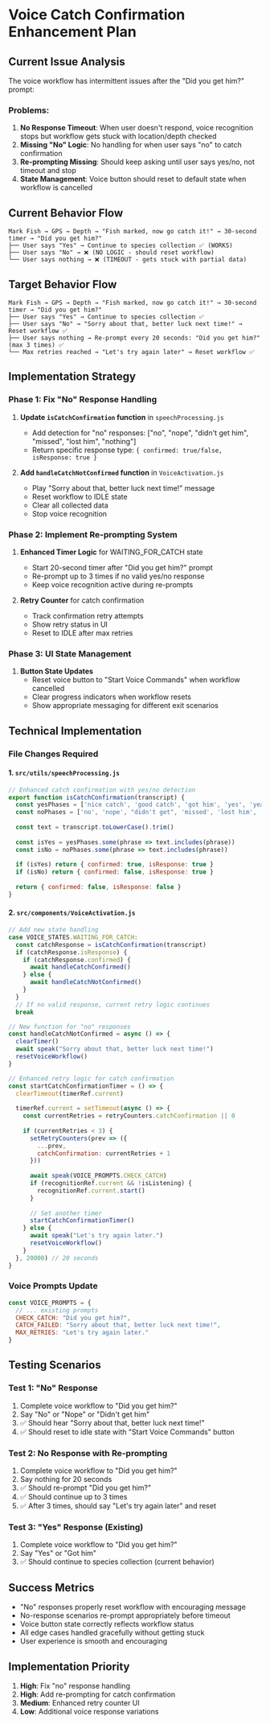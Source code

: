 # Voice Catch Confirmation Enhancement Plan

## Current Issue Analysis
The voice workflow has intermittent issues after the "Did you get him?" prompt:

### Problems:
1. **No Response Timeout**: When user doesn't respond, voice recognition stops but workflow gets stuck with location/depth checked
2. **Missing "No" Logic**: No handling for when user says "no" to catch confirmation
3. **Re-prompting Missing**: Should keep asking until user says yes/no, not timeout and stop
4. **State Management**: Voice button should reset to default state when workflow is cancelled

## Current Behavior Flow
```
Mark Fish → GPS → Depth → "Fish marked, now go catch it!" → 30-second timer → "Did you get him?"
├── User says "Yes" → Continue to species collection ✅ (WORKS)
├── User says "No" → ❌ (NO LOGIC - should reset workflow)
└── User says nothing → ❌ (TIMEOUT - gets stuck with partial data)
```

## Target Behavior Flow
```
Mark Fish → GPS → Depth → "Fish marked, now go catch it!" → 30-second timer → "Did you get him?"
├── User says "Yes" → Continue to species collection ✅
├── User says "No" → "Sorry about that, better luck next time!" → Reset workflow ✅
├── User says nothing → Re-prompt every 20 seconds: "Did you get him?" (max 3 times) ✅
└── Max retries reached → "Let's try again later" → Reset workflow ✅
```

## Implementation Strategy

### Phase 1: Fix "No" Response Handling
1. **Update `isCatchConfirmation` function** in `speechProcessing.js`
   - Add detection for "no" responses: ["no", "nope", "didn't get him", "missed", "lost him", "nothing"]
   - Return specific response type: `{ confirmed: true/false, isResponse: true }`

2. **Add `handleCatchNotConfirmed` function** in `VoiceActivation.js`
   - Play "Sorry about that, better luck next time!" message
   - Reset workflow to IDLE state
   - Clear all collected data
   - Stop voice recognition

### Phase 2: Implement Re-prompting System
1. **Enhanced Timer Logic** for WAITING_FOR_CATCH state
   - Start 20-second timer after "Did you get him?" prompt
   - Re-prompt up to 3 times if no valid yes/no response
   - Keep voice recognition active during re-prompts

2. **Retry Counter** for catch confirmation
   - Track confirmation retry attempts
   - Show retry status in UI
   - Reset to IDLE after max retries

### Phase 3: UI State Management
1. **Button State Updates**
   - Reset voice button to "Start Voice Commands" when workflow cancelled
   - Clear progress indicators when workflow resets
   - Show appropriate messaging for different exit scenarios

## Technical Implementation

### File Changes Required

#### 1. `src/utils/speechProcessing.js`
```javascript
// Enhanced catch confirmation with yes/no detection
export function isCatchConfirmation(transcript) {
  const yesPhases = ['nice catch', 'good catch', 'got him', 'yes', 'yeah', 'yep']
  const noPhases = ['no', 'nope', "didn't get", 'missed', 'lost him', 'nothing']
  
  const text = transcript.toLowerCase().trim()
  
  const isYes = yesPhases.some(phrase => text.includes(phrase))
  const isNo = noPhases.some(phrase => text.includes(phrase))
  
  if (isYes) return { confirmed: true, isResponse: true }
  if (isNo) return { confirmed: false, isResponse: true }
  
  return { confirmed: false, isResponse: false }
}
```

#### 2. `src/components/VoiceActivation.js`
```javascript
// Add new state handling
case VOICE_STATES.WAITING_FOR_CATCH:
  const catchResponse = isCatchConfirmation(transcript)
  if (catchResponse.isResponse) {
    if (catchResponse.confirmed) {
      await handleCatchConfirmed()
    } else {
      await handleCatchNotConfirmed()
    }
  }
  // If no valid response, current retry logic continues
  break

// New function for "no" responses
const handleCatchNotConfirmed = async () => {
  clearTimer()
  await speak("Sorry about that, better luck next time!")
  resetVoiceWorkflow()
}

// Enhanced retry logic for catch confirmation
const startCatchConfirmationTimer = () => {
  clearTimeout(timerRef.current)
  
  timerRef.current = setTimeout(async () => {
    const currentRetries = retryCounters.catchConfirmation || 0
    
    if (currentRetries < 3) {
      setRetryCounters(prev => ({
        ...prev,
        catchConfirmation: currentRetries + 1
      }))
      
      await speak(VOICE_PROMPTS.CHECK_CATCH)
      if (recognitionRef.current && !isListening) {
        recognitionRef.current.start()
      }
      
      // Set another timer
      startCatchConfirmationTimer()
    } else {
      await speak("Let's try again later.")
      resetVoiceWorkflow()
    }
  }, 20000) // 20 seconds
}
```

### Voice Prompts Update
```javascript
const VOICE_PROMPTS = {
  // ... existing prompts
  CHECK_CATCH: "Did you get him?",
  CATCH_FAILED: "Sorry about that, better luck next time!",
  MAX_RETRIES: "Let's try again later."
}
```

## Testing Scenarios

### Test 1: "No" Response
1. Complete voice workflow to "Did you get him?"
2. Say "No" or "Nope" or "Didn't get him"
3. ✅ Should hear "Sorry about that, better luck next time!"
4. ✅ Should reset to idle state with "Start Voice Commands" button

### Test 2: No Response with Re-prompting
1. Complete voice workflow to "Did you get him?"
2. Say nothing for 20 seconds
3. ✅ Should re-prompt "Did you get him?" 
4. ✅ Should continue up to 3 times
5. ✅ After 3 times, should say "Let's try again later" and reset

### Test 3: "Yes" Response (Existing)
1. Complete voice workflow to "Did you get him?"
2. Say "Yes" or "Got him"
3. ✅ Should continue to species collection (current behavior)

## Success Metrics
- "No" responses properly reset workflow with encouraging message
- No-response scenarios re-prompt appropriately before timeout
- Voice button state correctly reflects workflow status
- All edge cases handled gracefully without getting stuck
- User experience is smooth and encouraging

## Implementation Priority
1. **High**: Fix "no" response handling
2. **High**: Add re-prompting for catch confirmation
3. **Medium**: Enhanced retry counter UI
4. **Low**: Additional voice response variations